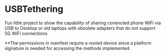 # USBTethering
Fun little project to show the capability of sharing conencted phone WiFi via USB to Desktop or old laptops with obsolete adapters that do not support 5G WiFi connections

**The permissions in manifest require a rooted device since a platform signature is needed for accessing the methods implemented.


            
